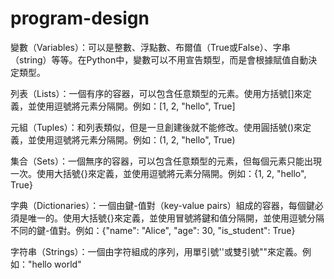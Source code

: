 # program-design
變數（Variables）：可以是整數、浮點數、布爾值（True或False）、字串（string）等等。在Python中，變數可以不用宣告類型，而是會根據賦值自動決定類型。

列表（Lists）：一個有序的容器，可以包含任意類型的元素。使用方括號[]來定義，並使用逗號將元素分隔開。例如：[1, 2, "hello", True]

元組（Tuples）：和列表類似，但是一旦創建後就不能修改。使用圓括號()來定義，並使用逗號將元素分隔開。例如：(1, 2, "hello", True)

集合（Sets）：一個無序的容器，可以包含任意類型的元素，但每個元素只能出現一次。使用大括號{}來定義，並使用逗號將元素分隔開。例如：{1, 2, "hello", True}

字典（Dictionaries）：一個由鍵-值對（key-value pairs）組成的容器，每個鍵必須是唯一的。使用大括號{}來定義，並使用冒號將鍵和值分隔開，並使用逗號分隔不同的鍵-值對。例如：{"name": "Alice", "age": 30, "is_student": True}

字符串（Strings）：一個由字符組成的序列，用單引號''或雙引號""來定義。例如："hello world"
